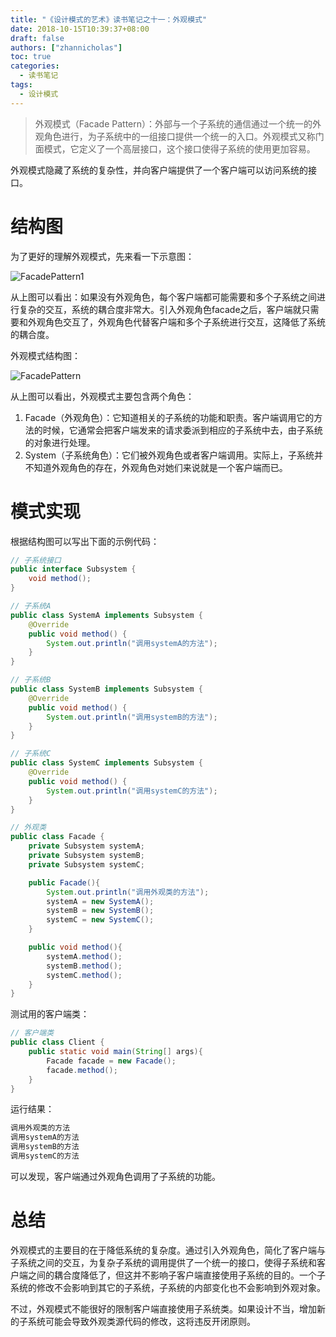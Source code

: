```yaml
---
title: "《设计模式的艺术》读书笔记之十一：外观模式"
date: 2018-10-15T10:39:37+08:00
draft: false
authors: ["zhannicholas"]
toc: true
categories:
  - 读书笔记
tags:
  - 设计模式
---
```


> 外观模式（Facade Pattern）：外部与一个子系统的通信通过一个统一的外观角色进行，为子系统中的一组接口提供一个统一的入口。外观模式又称门面模式，它定义了一个高层接口，这个接口使得子系统的使用更加容易。

外观模式隐藏了系统的复杂性，并向客户端提供了一个客户端可以访问系统的接口。

# 结构图

为了更好的理解外观模式，先来看一下示意图：

![FacadePattern1](/images/design-patterns/FacadePattern1.jpg)

从上图可以看出：如果没有外观角色，每个客户端都可能需要和多个子系统之间进行复杂的交互，系统的耦合度非常大。引入外观角色facade之后，客户端就只需要和外观角色交互了，外观角色代替客户端和多个子系统进行交互，这降低了系统的耦合度。

外观模式结构图：

![FacadePattern](/images/design-patterns/FacadePattern.jpg)

从上图可以看出，外观模式主要包含两个角色：

1. Facade（外观角色）：它知道相关的子系统的功能和职责。客户端调用它的方法的时候，它通常会把客户端发来的请求委派到相应的子系统中去，由子系统的对象进行处理。
2. System（子系统角色）：它们被外观角色或者客户端调用。实际上，子系统并不知道外观角色的存在，外观角色对她们来说就是一个客户端而已。

# 模式实现

根据结构图可以写出下面的示例代码：

```Java
// 子系统接口
public interface Subsystem {
    void method();
}
```

```Java
// 子系统A
public class SystemA implements Subsystem {
    @Override
    public void method() {
        System.out.println("调用systemA的方法");
    }
}
```

```Java
// 子系统B
public class SystemB implements Subsystem {
    @Override
    public void method() {
        System.out.println("调用systemB的方法");
    }
}
```

```Java
// 子系统C
public class SystemC implements Subsystem {
    @Override
    public void method() {
        System.out.println("调用systemC的方法");
    }
}
```

```Java
// 外观类
public class Facade {
    private Subsystem systemA;
    private Subsystem systemB;
    private Subsystem systemC;

    public Facade(){
        System.out.println("调用外观类的方法");
        systemA = new SystemA();
        systemB = new SystemB();
        systemC = new SystemC();
    }

    public void method(){
        systemA.method();
        systemB.method();
        systemC.method();
    }
}
```

测试用的客户端类：

```Java
// 客户端类
public class Client {
    public static void main(String[] args){
        Facade facade = new Facade();
        facade.method();
    }
}
```

运行结果：

```txt
调用外观类的方法
调用systemA的方法
调用systemB的方法
调用systemC的方法
```

可以发现，客户端通过外观角色调用了子系统的功能。

# 总结

外观模式的主要目的在于降低系统的复杂度。通过引入外观角色，简化了客户端与子系统之间的交互，为复杂子系统的调用提供了一个统一的接口，使得子系统和客户端之间的耦合度降低了，但这并不影响子客户端直接使用子系统的目的。一个子系统的修改不会影响到其它的子系统，子系统的内部变化也不会影响到外观对象。

不过，外观模式不能很好的限制客户端直接使用子系统类。如果设计不当，增加新的子系统可能会导致外观类源代码的修改，这将违反开闭原则。
